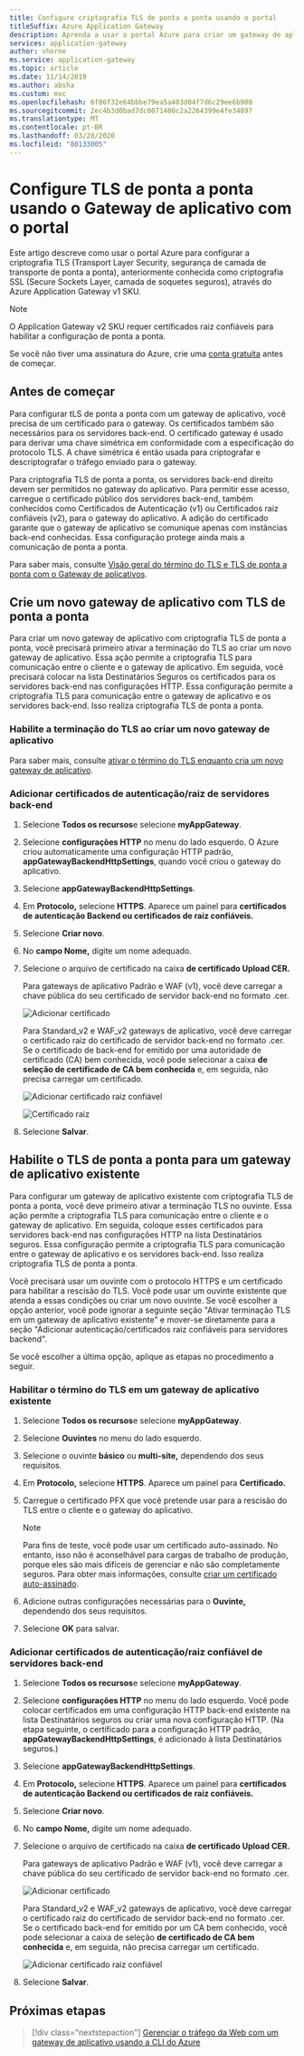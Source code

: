 ```yaml
---
title: Configure criptografia TLS de ponta a ponta usando o portal
titleSuffix: Azure Application Gateway
description: Aprenda a usar o portal Azure para criar um gateway de aplicativo com criptografia TLS de ponta a ponta.
services: application-gateway
author: vhorne
ms.service: application-gateway
ms.topic: article
ms.date: 11/14/2019
ms.author: absha
ms.custom: mvc
ms.openlocfilehash: 6f86f32e64bbbe79ea5a403d04f7d6c29ee6b980
ms.sourcegitcommit: 2ec4b3d0bad7dc0071400c2a2264399e4fe34897
ms.translationtype: MT
ms.contentlocale: pt-BR
ms.lasthandoff: 03/28/2020
ms.locfileid: "80133005"
---
```

# <a name="configure-end-to-end-tls-by-using-application-gateway-with-the-portal"></a>Configure TLS de ponta a ponta usando o Gateway de aplicativo com o portal

Este artigo descreve como usar o portal Azure para configurar a criptografia TLS (Transport Layer Security, segurança de camada de transporte de ponta a ponta), anteriormente conhecida como criptografia SSL (Secure Sockets Layer, camada de soquetes seguros), através do Azure Application Gateway v1 SKU.

> [!NOTE]
> O Application Gateway v2 SKU requer certificados raiz confiáveis para habilitar a configuração de ponta a ponta.

Se você não tiver uma assinatura do Azure, crie uma [conta gratuita](https://azure.microsoft.com/free/?WT.mc_id=A261C142F) antes de começar.

## <a name="before-you-begin"></a>Antes de começar

Para configurar tLS de ponta a ponta com um gateway de aplicativo, você precisa de um certificado para o gateway. Os certificados também são necessários para os servidores back-end. O certificado gateway é usado para derivar uma chave simétrica em conformidade com a especificação do protocolo TLS. A chave simétrica é então usada para criptografar e descriptografar o tráfego enviado para o gateway. 

Para criptografia TLS de ponta a ponta, os servidores back-end direito devem ser permitidos no gateway do aplicativo. Para permitir esse acesso, carregue o certificado público dos servidores back-end, também conhecidos como Certificados de Autenticação (v1) ou Certificados raiz confiáveis (v2), para o gateway do aplicativo. A adição do certificado garante que o gateway de aplicativo se comunique apenas com instâncias back-end conhecidas. Essa configuração protege ainda mais a comunicação de ponta a ponta.

Para saber mais, consulte [Visão geral do término do TLS e TLS de ponta a ponta com o Gateway de aplicativos](https://docs.microsoft.com/azure/application-gateway/ssl-overview).

## <a name="create-a-new-application-gateway-with-end-to-end-tls"></a>Crie um novo gateway de aplicativo com TLS de ponta a ponta

Para criar um novo gateway de aplicativo com criptografia TLS de ponta a ponta, você precisará primeiro ativar a terminação do TLS ao criar um novo gateway de aplicativo. Essa ação permite a criptografia TLS para comunicação entre o cliente e o gateway de aplicativo. Em seguida, você precisará colocar na lista Destinatários Seguros os certificados para os servidores back-end nas configurações HTTP. Essa configuração permite a criptografia TLS para comunicação entre o gateway de aplicativo e os servidores back-end. Isso realiza criptografia TLS de ponta a ponta.

### <a name="enable-tls-termination-while-creating-a-new-application-gateway"></a>Habilite a terminação do TLS ao criar um novo gateway de aplicativo

Para saber mais, consulte [ativar o término do TLS enquanto cria um novo gateway de aplicativo](https://docs.microsoft.com/azure/application-gateway/create-ssl-portal).

### <a name="add-authenticationroot-certificates-of-back-end-servers"></a>Adicionar certificados de autenticação/raiz de servidores back-end

1. Selecione **Todos os recursos**e selecione **myAppGateway**.

2. Selecione **configurações HTTP** no menu do lado esquerdo. O Azure criou automaticamente uma configuração HTTP padrão, **appGatewayBackendHttpSettings**, quando você criou o gateway do aplicativo. 

3. Selecione **appGatewayBackendHttpSettings**.

4. Em **Protocolo,** selecione **HTTPS**. Aparece um painel para **certificados de autenticação Backend ou certificados de raiz confiáveis.**

5. Selecione **Criar novo**.

6. No **campo Nome,** digite um nome adequado.

7. Selecione o arquivo de certificado na caixa **de certificado Upload CER.**

   Para gateways de aplicativo Padrão e WAF (v1), você deve carregar a chave pública do seu certificado de servidor back-end no formato .cer.

   ![Adicionar certificado](./media/end-to-end-ssl-portal/addcert.png)

   Para Standard_v2 e WAF_v2 gateways de aplicativo, você deve carregar o certificado raiz do certificado de servidor back-end no formato .cer. Se o certificado de back-end for emitido por uma autoridade de certificado (CA) bem conhecida, você pode selecionar a caixa **de seleção de certificado de CA bem conhecida** e, em seguida, não precisa carregar um certificado.

   ![Adicionar certificado raiz confiável](./media/end-to-end-ssl-portal/trustedrootcert-portal.png)

   ![Certificado raiz](./media/end-to-end-ssl-portal/trustedrootcert.png)

8. Selecione **Salvar**.

## <a name="enable-end-to-end-tls-for-an-existing-application-gateway"></a>Habilite o TLS de ponta a ponta para um gateway de aplicativo existente

Para configurar um gateway de aplicativo existente com criptografia TLS de ponta a ponta, você deve primeiro ativar a terminação TLS no ouvinte. Essa ação permite a criptografia TLS para comunicação entre o cliente e o gateway de aplicativo. Em seguida, coloque esses certificados para servidores back-end nas configurações HTTP na lista Destinatários seguros. Essa configuração permite a criptografia TLS para comunicação entre o gateway de aplicativo e os servidores back-end. Isso realiza criptografia TLS de ponta a ponta.

Você precisará usar um ouvinte com o protocolo HTTPS e um certificado para habilitar a rescisão do TLS. Você pode usar um ouvinte existente que atenda a essas condições ou criar um novo ouvinte. Se você escolher a opção anterior, você pode ignorar a seguinte seção "Ativar terminação TLS em um gateway de aplicativo existente" e mover-se diretamente para a seção "Adicionar autenticação/certificados raiz confiáveis para servidores backend".

Se você escolher a última opção, aplique as etapas no procedimento a seguir.
### <a name="enable-tls-termination-in-an-existing-application-gateway"></a>Habilitar o término do TLS em um gateway de aplicativo existente

1. Selecione **Todos os recursos**e selecione **myAppGateway**.

2. Selecione **Ouvintes** no menu do lado esquerdo.

3. Selecione o ouvinte **básico** ou **multi-site,** dependendo dos seus requisitos.

4. Em **Protocolo,** selecione **HTTPS**. Aparece um painel para **Certificado.**

5. Carregue o certificado PFX que você pretende usar para a rescisão do TLS entre o cliente e o gateway do aplicativo.

   > [!NOTE]
   > Para fins de teste, você pode usar um certificado auto-assinado. No entanto, isso não é aconselhável para cargas de trabalho de produção, porque eles são mais difíceis de gerenciar e não são completamente seguros. Para obter mais informações, consulte [criar um certificado auto-assinado](https://docs.microsoft.com/azure/application-gateway/create-ssl-portal#create-a-self-signed-certificate).

6. Adicione outras configurações necessárias para o **Ouvinte,** dependendo dos seus requisitos.

7. Selecione **OK** para salvar.

### <a name="add-authenticationtrusted-root-certificates-of-back-end-servers"></a>Adicionar certificados de autenticação/raiz confiável de servidores back-end

1. Selecione **Todos os recursos**e selecione **myAppGateway**.

2. Selecione **configurações HTTP** no menu do lado esquerdo. Você pode colocar certificados em uma configuração HTTP back-end existente na lista Destinatários seguros ou criar uma nova configuração HTTP. (Na etapa seguinte, o certificado para a configuração HTTP padrão, **appGatewayBackendHttpSettings**, é adicionado à lista Destinatários seguros.)

3. Selecione **appGatewayBackendHttpSettings**.

4. Em **Protocolo,** selecione **HTTPS**. Aparece um painel para **certificados de autenticação Backend ou certificados de raiz confiáveis.** 

5. Selecione **Criar novo**.

6. No **campo Nome,** digite um nome adequado.

7. Selecione o arquivo de certificado na caixa **de certificado Upload CER.**

   Para gateways de aplicativo Padrão e WAF (v1), você deve carregar a chave pública do seu certificado de servidor back-end no formato .cer.

   ![Adicionar certificado](./media/end-to-end-ssl-portal/addcert.png)

   Para Standard_v2 e WAF_v2 gateways de aplicativo, você deve carregar o certificado raiz do certificado de servidor back-end no formato .cer. Se o certificado back-end for emitido por um CA bem conhecido, você pode selecionar a caixa de seleção **de certificado de CA bem conhecida** e, em seguida, não precisa carregar um certificado.

   ![Adicionar certificado raiz confiável](./media/end-to-end-ssl-portal/trustedrootcert-portal.png)

8. Selecione **Salvar**.

## <a name="next-steps"></a>Próximas etapas

> [!div class="nextstepaction"]
> [Gerenciar o tráfego da Web com um gateway de aplicativo usando a CLI do Azure](./tutorial-manage-web-traffic-cli.md)
